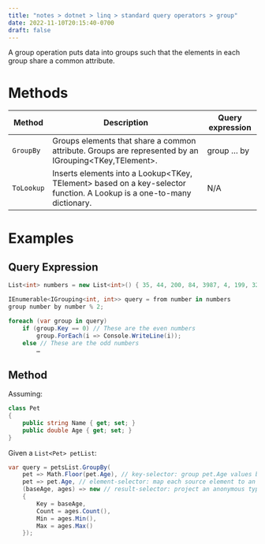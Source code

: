 ```yaml
---
title: "notes > dotnet > linq > standard query operators > group"
date: 2022-11-10T20:15:40-0700
draft: false
---
```

A group operation puts data into groups such that the elements in each group share a common attribute.

# Methods
| Method   | Description                                                                                                            | Query expression |
| -------- | ---------------------------------------------------------------------------------------------------------------------- | ---------------- |
| `GroupBy`  | Groups elements that share a common attribute. Groups are represented by an IGrouping<TKey,TElement>.                  | group … by       |
| `ToLookup` | Inserts elements into a Lookup<TKey, TElement> based on a key-selector function. A Lookup is a one-to-many dictionary. | N/A              |

# Examples
## Query Expression
```cs
List<int> numbers = new List<int>() { 35, 44, 200, 84, 3987, 4, 199, 329, 446, 208 };

IEnumerable<IGrouping<int, int>> query = from number in numbers
group number by number % 2;

foreach (var group in query)
    if (group.Key == 0) // These are the even numbers
        group.ForEach(i => Console.WriteLine(i));
    else // These are the odd numbers
        …
```

## Method
Assuming:
```cs
class Pet
{
    public string Name { get; set; }
    public double Age { get; set; }
}
```

Given a `List<Pet> petList`:
```cs
var query = petsList.GroupBy(
    pet => Math.Floor(pet.Age), // key-selector: group pet.Age values by the floor of the age
    pet => pet.Age, // element-selector: map each source element to an element in an IGrouping
    (baseAge, ages) => new // result-selector: project an anonymous type from each group
    {
        Key = baseAge,
        Count = ages.Count(),
        Min = ages.Min(),
        Max = ages.Max()
    });
```

